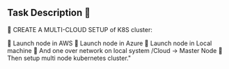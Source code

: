 

## Task Description 📄

📌 CREATE A MULTI-CLOUD SETUP of K8S cluster: 

🔅 Launch node in AWS
🔅 Launch node in Azure
🔅 Launch node in Local machine
🔅 And one over network on local system /Cloud  -> Master Node
🔅 Then setup multi node kubernetes cluster."
